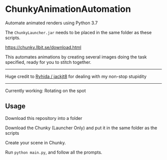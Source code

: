 # ChunkyAnimationAutomation

Automate animated renders using Python 3.7

The `ChunkyLauncher.jar` needs to be placed in the same folder as these scripts.

https://chunky.llbit.se/download.html

This automates animations by creating several images doing the task specified, ready for you to stitch together.

---
Huge credit to [Ryhida / jackjt8](https://github.com/jackjt8) for dealing with my non-stop stupidity

---

Currently working: Rotating on the spot

Usage
---

Download this repository into a folder

Download the Chunky (Launcher Only) and put it in the same folder as the scripts

Create your scene in Chunky.

Run `python main.py`, and follow all the prompts.
